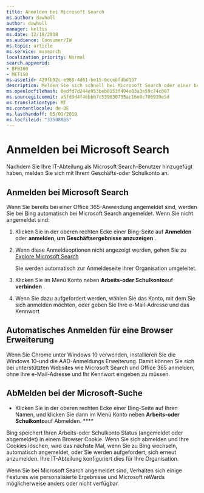 ```yaml
---
title: Anmelden bei Microsoft Search
ms.author: dawholl
author: dawholl
manager: kellis
ms.date: 12/18/2018
ms.audience: Consumer/IW
ms.topic: article
ms.service: mssearch
localization_priority: Normal
search.appverid:
- BFB160
- MET150
ms.assetid: 429fb92c-e968-4d61-be15-6ecebfdbd157
description: Melden Sie sich schnell bei Microsoft Search oder einer beliebigen Office 365-App mit einem Geschäfts-oder Schulkonto an.
ms.openlocfilehash: 0edfd7d244e953beb8153f494e83a3e59c74c007
ms.sourcegitcommit: a5fd9d4f46bbb7c539630735ac16e0c786939e5d
ms.translationtype: MT
ms.contentlocale: de-DE
ms.lasthandoff: 05/01/2019
ms.locfileid: "33508865"
---
```

# <a name="sign-in-to-microsoft-search"></a>Anmelden bei Microsoft Search

Nachdem Sie Ihre IT-Abteilung als Microsoft Search-Benutzer hinzugefügt haben, melden Sie sich mit Ihrem Geschäfts-oder Schulkonto an.
  
## <a name="sign-in-to-microsoft-search"></a>Anmelden bei Microsoft Search

Wenn Sie bereits bei einer Office 365-Anwendung angemeldet sind, werden Sie bei Bing automatisch bei Microsoft Search angemeldet. Wenn Sie nicht angemeldet sind:
  
1. Klicken Sie in der oberen rechten Ecke einer Bing-Seite auf **Anmelden** oder **anmelden, um Geschäftsergebnisse anzuzeigen** .
    
2. Wenn diese Anmeldeoptionen nicht angezeigt werden, gehen Sie zu [Explore Microsoft Search](https://www.bing.com/business/explore)
    
    Sie werden automatisch zur Anmeldeseite Ihrer Organisation umgeleitet.
    
3. Klicken Sie im Menü Konto neben **Arbeits-oder Schulkonto**auf **verbinden** .
    
4. Wenn Sie dazu aufgefordert werden, wählen Sie das Konto, mit dem Sie sich anmelden möchten, oder geben Sie Ihre e-Mail-Adresse und das Kennwort
    
## <a name="use-a-browser-extension-to-sign-in-automatically"></a>Automatisches Anmelden für eine Browser Erweiterung

Wenn Sie Chrome unter Windows 10 verwenden, installieren Sie die Windows 10-und die AAD-Anmeldungs Erweiterung. Damit können Sie sich bei unterstützten Websites wie Microsoft Search und Office 365 anmelden, ohne Ihre e-Mail-Adresse und Ihr Kennwort eingeben zu müssen.
  
## <a name="sign-out-of-microsoft-search"></a>AbMelden bei der Microsoft-Suche

- Klicken Sie in der oberen rechten Ecke einer Bing-Seite auf Ihren Namen, und klicken Sie dann im Menü Konto neben **Arbeits-oder Schulkonto**auf Abmelden. ****
    
Bing speichert Ihren Arbeits-oder Schulkonto Status (angemeldet oder abgemeldet) in einem Browser Cookie. Wenn Sie sich abmelden und Ihre Cookies löschen, wird das nächste Mal, wenn Sie zu Bing wechseln, automatisch angemeldet, oder Sie werden aufgefordert, sich erneut anzumelden. Ihre IT-Abteilung konfiguriert dies für Ihre Organisation.
  
Wenn Sie bei Microsoft Search angemeldet sind, Verhalten sich einige Features wie personalisierte Ergebnisse und Microsoft reWards möglicherweise anders oder nicht verfügbar.

  

